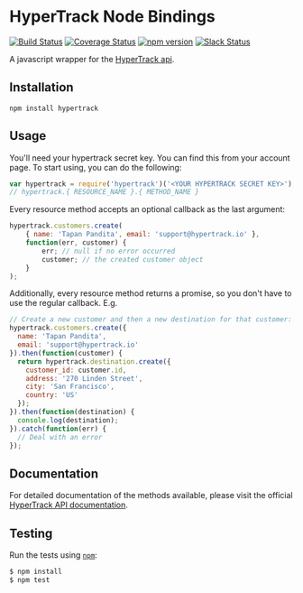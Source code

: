 HyperTrack Node Bindings
==========================
[![Build Status](https://travis-ci.org/hypertrack/hypertrack-node.svg)](https://travis-ci.org/hypertrack/hypertrack-node/)
[![Coverage Status](https://coveralls.io/repos/github/hypertrack/hypertrack-node/badge.svg?branch=master)](https://coveralls.io/github/hypertrack/hypertrack-node?branch=master)
[![npm version](https://badge.fury.io/js/hypertrack.svg)](https://badge.fury.io/js/hypertrack)
[![Slack Status](http://slack.hypertrack.io/badge.svg)](http://slack.hypertrack.io)

A javascript wrapper for the [HyperTrack api](http://docs.hypertrack.io).

Installation
------------
```
npm install hypertrack
```

Usage
------

You'll need your hypertrack secret key. You can find this from your account page. To start using, you can do the following:

```javascript
var hypertrack = require('hypertrack')('<YOUR HYPERTRACK SECRET KEY>');
// hypertrack.{ RESOURCE_NAME }.{ METHOD_NAME }
```

Every resource method accepts an optional callback as the last argument:

```javascript
hypertrack.customers.create(
    { name: 'Tapan Pandita', email: 'support@hypertrack.io' },
    function(err, customer) {
        err; // null if no error occurred
        customer; // the created customer object
    }
);
```

Additionally, every resource method returns a promise, so you don't have to use the regular callback. E.g.

```javascript
// Create a new customer and then a new destination for that customer:
hypertrack.customers.create({
  name: 'Tapan Pandita',
  email: 'support@hypertrack.io'
}).then(function(customer) {
  return hypertrack.destination.create({
    customer_id: customer.id,
    address: '270 Linden Street',
    city: 'San Francisco',
    country: 'US'
  });
}).then(function(destination) {
  console.log(destination);
}).catch(function(err) {
  // Deal with an error
});
```

Documentation
-------------

For detailed documentation of the methods available, please visit the official [HyperTrack API documentation](http://docs.hypertrack.io).

Testing
-------
Run the tests using [`npm`](https://www.npmjs.com/):

```bash
$ npm install
$ npm test
```
